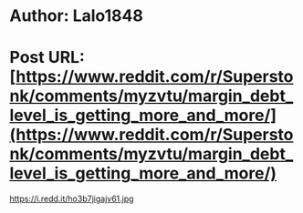 # Author: Lalo1848
# Post URL: [https://www.reddit.com/r/Superstonk/comments/myzvtu/margin_debt_level_is_getting_more_and_more/](https://www.reddit.com/r/Superstonk/comments/myzvtu/margin_debt_level_is_getting_more_and_more/)


https://i.redd.it/ho3b7jigajv61.jpg